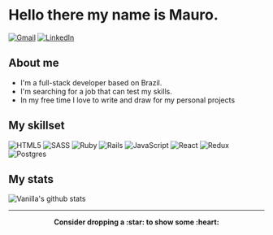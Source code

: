 # Hello there my name is Mauro.

<a href="mailto:maurovasconcelos11@gmail.com"><img alt="Gmail" src="https://img.shields.io/badge/Gmail-D14836?style=for-the-badge&logo=gmail&logoColor=white"/></a>
<a href="https://www.linkedin.com/in/vanillainanutshell/"><img alt="LinkedIn" src="https://img.shields.io/badge/LinkedIn-0077B5?style=for-the-badge&logo=linkedin&logoColor=white"/></a>
## About me

- I'm a full-stack developer based on Brazil.
- I'm searching for a job that can test my skills.
- In my free time I love to write and draw for my personal projects

## My skillset

![HTML5](https://img.shields.io/badge/html5-%23E34F26.svg?style=for-the-badge&logo=html5&logoColor=white)
![SASS](https://img.shields.io/badge/SASS-hotpink.svg?style=for-the-badge&logo=SASS&logoColor=white)
![Ruby](https://img.shields.io/badge/ruby-%23CC342D.svg?style=for-the-badge&logo=ruby&logoColor=white)
![Rails](https://img.shields.io/badge/rails-%23CC0000.svg?style=for-the-badge&logo=ruby-on-rails&logoColor=white)
![JavaScript](https://img.shields.io/badge/javascript-%23323330.svg?style=for-the-badge&logo=javascript&logoColor=%23F7DF1E)
![React](https://img.shields.io/badge/React-20232A?style=for-the-badge&logo=react&logoColor=61DAFB)
![Redux](https://img.shields.io/badge/redux-%23593d88.svg?style=for-the-badge&logo=redux&logoColor=white)
![Postgres](https://img.shields.io/badge/postgres-%23316192.svg?style=for-the-badge&logo=postgresql&logoColor=white)

## My stats
  ![Vanilla's github stats](https://github-readme-stats.vercel.app/api?username=vanillainanutshell)

 <hr>

<p align="center">
	<strong>Consider dropping a :star: to show some :heart:</strong>
</p>

